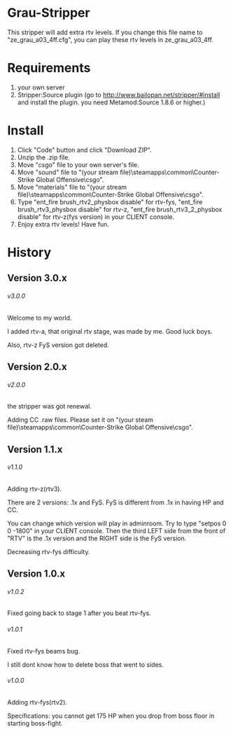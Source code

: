 # Grau-Stripper
This stripper will add extra rtv levels.
If you change this file name to "ze_grau_a03_4ff.cfg", you can play these rtv levels in ze_grau_a03_4ff.

# Requirements
1. your own server
2. Stripper:Source plugin (go to http://www.bailopan.net/stripper/#install and install the plugin. you need Metamod:Source 1.8.6 or higher.)

# Install
1. Click "Code" button and click "Download ZIP".
2. Unzip the .zip file.
3. Move "csgo" file to your own server's file.
4. Move "sound" file to "(your stream file)\steamapps\common\Counter-Strike Global Offensive\csgo".
5. Move "materials" file to "(your stream file)\steamapps\common\Counter-Strike Global Offensive\csgo".
6. Type "ent_fire brush_rtv2_physbox disable" for rtv-fys, "ent_fire brush_rtv3_physbox disable" for rtv-z, "ent_fire brush_rtv3_2_physbox disable" for rtv-z(fys version) in your CLIENT console.
7. Enjoy extra rtv levels! Have fun.

# History
## Version 3.0.x
###### v3.0.0
Welcome to my world.

I added rtv-a, that original rtv stage, was made by me.
Good luck boys.

Also, rtv-z FyS version got deleted.

## Version 2.0.x
###### v2.0.0
the stripper was got renewal.

Adding CC .raw files. Please set it on "(your steam file)\steamapps\common\Counter-Strike Global Offensive\csgo".

## Version 1.1.x
###### v1.1.0
Adding rtv-z(rtv3).

There are 2 versions: .1x and FyS. FyS is different from .1x in having HP and CC.

You can change which version will play in adminroom. Try to type "setpos 0 0 -1800" in your CLIENT console. Then the third LEFT side from the front of "RTV" is the .1x version and the RIGHT side is the FyS version.

Decreasing rtv-fys difficulty.

## Version 1.0.x
###### v1.0.2
Fixed going back to stage 1 after you beat rtv-fys.

###### v1.0.1
Fixed rtv-fys beams bug.

I still dont know how to delete boss that went to sides.

###### v1.0.0
Adding rtv-fys(rtv2).

Specifications: you cannot get 175 HP when you drop from boss floor in starting boss-fight.
